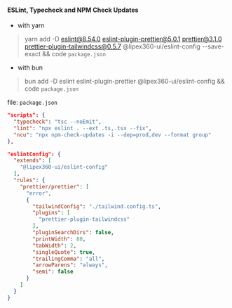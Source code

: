 #### ESLint, Typecheck and NPM Check Updates
* with yarn
> yarn add -D eslint@8.54.0 eslint-plugin-prettier@5.0.1 prettier@3.1.0 prettier-plugin-tailwindcss@0.5.7 @lipex360-ui/eslint-config --save-exact && code `package.json`

* with bun
> bun add -D eslint eslint-plugin-prettier @lipex360-ui/eslint-config && code `package.json`

file: `package.json`
```json
"scripts": {
  "typecheck": "tsc --noEmit",
  "lint": "npx eslint . --ext .ts,.tsx --fix",
  "ncu": "npx npm-check-updates -i --dep=prod,dev --format group"
},

"eslintConfig": {
  "extends": [
    "@lipex360-ui/eslint-config"
  ],
  "rules": {
    "prettier/prettier": [
      "error",
      {
        "tailwindConfig": "./tailwind.config.ts",
        "plugins": [
          "prettier-plugin-tailwindcss"
        ],
        "pluginSearchDirs": false,
        "printWidth": 80,
        "tabWidth": 2,
        "singleQuote": true,
        "trailingComma": "all",
        "arrowParens": "always",
        "semi": false
      }
    ]
  }
}

```
